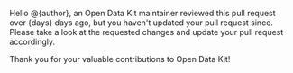 Hello @{author}, an Open Data Kit maintainer reviewed this pull request over {days} days ago, but you haven't updated your pull request since. Please take a look at the requested changes and update your pull request accordingly.

Thank you for your valuable contributions to Open Data Kit!

<!-- updateWarning -->